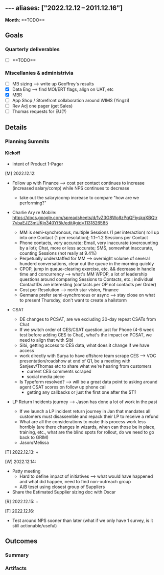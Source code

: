 ​​---
aliases: ["2022.12.12 – 2011.12.16"]
---

**Month:** ==TODO==

## Goals

### Quarterly deliverables

+ [ ] ==TODO==

### Miscellanies & administrivia

+ [ ] MB sizing --> write up Geoffrey's results
+ [X] Data Eng --> find MOI/ERT flags, align on UAT, etc
+ [X] MBR
+ [ ] App Shop / Storefront collaboration around WIMS (Yingzi)
+ [ ] Rev Adj one pager (get Sales)
+ [ ] Thomas requests for EU(?)

## Details

### Planning Summits
#### Kickoff
+ Intent of Product 1-Pager 

[M] 2022.12.12:
+ Follow up with Finance --> cost per contact continues to increase (increased salary/comp) while NPS continues to decrease
  + take out the salary/comp increase to compare "how are we performing?"

+ Charlie Ary re Mobile: https://docs.google.com/spreadsheets/d/1vZ3G8Wo8zPqQFiyskqXBQtr7vbaEJZ3mUKjn340Yf5k/edit#gid=1131826585
  + MM is semi-synchronous, multiple Sessions (1 per interaction) roll up into one Contact (1 per resolution); 1.1~1.2 Sessions per Contact
  + Phone contacts, very accurate; Email, very inaccurate (overcounting by a lot); Chat, more or less accurate; SMS, somewhat inaccurate, counting Sessions (not really at 9.4%)
  + Perpetually understaffed for MM --> overnight volume of several hunderd conversations, clear out the queue in the morning quickly
  + CPOP, jump in queue-clearing exercise, etc. && decrease in handle time and concurrency --> what's MM WPOP, a lot of leadership questions around comparing Sessions to Contacts, etc.; individual ContactIDs are interesting (contacts per OP not contacts per Order)
  + Cost per Resolution --> north star vision, Finance
  + Germans prefer semi-synchronous or async --> stay close on what to present Thursday, don't want to create a hailstorm

+ CSAT
  + DE changes to PCSAT, are we excluding 30-day repeat CSATs from Chat
  + If we switch order of CES/CSAT question just for Phone (4-6 week test before adding CES to Chat), what's the impact on PCSAT, we need to align that with Sibi
  + Sibi, getting access to CES data, what does it change if we have access
  + work directly with Surya to have offshore team scrape CES --> VOC presentation/roadshow at end of Q1, be a meeting with Sanjeev/Thomas etc to share what we're hearing from customers
    + current CES comments scraped
    + social media piece
  + Is Typeform resolved? --> will be a great data point to asking around agent CSAT scores on follow up phone call
    + getting any callbacks or just the first one after the ST?

+ LP Return Incidents journey --> Jason has done a lot of work in the past
  + If we launch a LP incident return journey in Jan that mandates all customers must disassemble and repack their LP to receive a refund
  + What are all the considerations to make this process work less horribly (are there changes in wizards, when can those be in place, training, etc., what are the blind spots for rollout, do we need to go back to GRIM)
  + Jason/Melissa

[T] 2022.12.13:
+

[W] 2022.12.14:
+ Patty meeting
  + Hard to define impact of initiatives --> what would have happened and what did happen, need to find non-outreach group
  + A/B teset using closest group of Suppliers
+ Share the Estimated Supplier sizing doc with Oscar

[R] 2022.12.15:
+ 
    
[F] 2022.12.16:
+ Test around NPS sooner than later (what if we only have 1 survey, is it still actionable/useful)

## Outcomes

### Summary

### Artifacts

